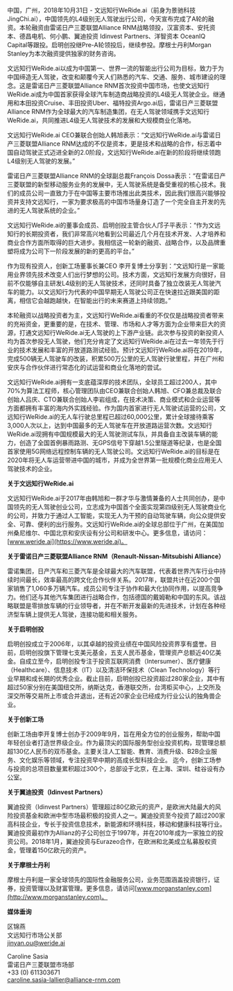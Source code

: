 中国，广州，2018年10月31日 - 文远知行WeRide.ai（前身为景驰科技JingChi.ai），中国领先的L4级别无人驾驶出行公司，今天宣布完成了A轮的融资。本轮融资由雷诺日产三菱联盟Alliance RNM战略领投，汉富资本、安托资本、德昌电机、何小鹏、翼迪投资 Idinvest Partners、洋智资本 OceanIQ Capital等跟投。启明创投继Pre-A轮领投后，继续参投。摩根士丹利Morgan Stanley为本次融资提供独家的财务咨询。

文远知行WeRide.ai以成为中国第一、世界一流的智能出行公司为目标，致力于为中国缔造无人驾驶，改变和颠覆今天人们熟悉的汽车、交通、服务、城市建设的理念。这是雷诺日产三菱联盟Alliance RNM首次投资中国市场，也使文远知行WeRide.ai成为中国首家获得全球汽车制造商战略投资的L4级无人驾驶企业。继通用和本田投资Cruise、丰田投资Uber、福特投资Argo.ai后，雷诺日产三菱联盟Alliance RNM作为全球最大的汽车制造集团，在无人驾驶领域携手文远知行WeRide.ai，共同推进L4级无人驾驶技术的发展和大规模商业化落地。

文远知行WeRide.ai CEO兼联合创始人韩旭表示：“文远知行WeRide.ai与雷诺日产三菱联盟Alliance RNM达成的不仅是资本，更是技术和战略的合作，标志着中国自动驾驶正式迈进全新的2.0阶段，文远知行WeRide.ai在新的阶段将继续领跑L4级别无人驾驶的发展。”

雷诺日产三菱联盟Alliance RNM的全球副总裁François Dossa表示：“在雷诺日产三菱联盟的新型移动服务业务的发展中，无人驾驶系统是备受重视的核心技术。我们的成员公司一直致力于在中国等主要市场推出此类技术，因此我们很高兴能够投资并支持文远知行，一家为要求极高的中国市场量身订造了一个完全自主开发的先进的无人驾驶系统的企业。”

文远知行WeRide.ai的董事会成员、启明创投主管合伙人邝子平表示：“作为文远知行的长期投资者，我们非常高兴地看到公司最近几个月在技术开发、人才培养和商业合作方面所取得的巨大进步。我相信这一轮新的融资、战略合作，以及品牌重塑将成为公司下一阶段发展的新的更高的平台。”

作为现有投资人，创新工场董事长兼CEO 李开复博士分享到：“文远知行是一家能用业界领先技术改变人们出行梦想的公司。技术方面，文远知行发展方向很好，目前不仅能够自主研发L4级别的无人驾驶技术，还同时具备了独立改装无人驾驶汽车的能力。以文远知行为代表的中国早期无人驾驶公司正在快速拉近跟美国的距离，相信它会越跑越快，在智能出行的未来赛道上持续领跑。”

本轮融资以战略投资者为主，文远知行WeRide.ai看重的不仅仅是战略投资者带来的充裕资金，更重要的是，在技术、管理、市场和人才等方面为企业带来巨大的资源，打通文远知行WeRide.ai无人驾驶的上下游产业链。此次参与投资的新投资人均为首次参投无人驾驶，他们充分肯定了文远知行WeRide.ai在过去一年领先于行业的技术发展和丰富的开放道路测试经验。预计文远知行WeRide.ai将在2019年，完成500辆无人驾驶车的改装，积累500万公里的无人驾驶行驶里程，并在广州和安庆与合作伙伴进行常态化的试运营和商业化落地的尝试。

文远知行WeRide.ai拥有一支底蕴深厚的技术团队，全球员工超过200人，其中70%为算法工程师，核心管理团队由CEO兼联合创始人韩旭、CFO兼总裁及联合创始人吕庆、CTO兼联合创始人李岩组成，在技术决策、商业模式和企业运营等方面都拥有丰富的海内外实践经验。作为国内首家进行无人驾驶试运营的公司，文远知行WeRide.ai的无人车行驶总里程已超过60,000公里，累计全球接待乘客3,000人次以上，达到中国最多的无人驾驶车在开放道路运营次数。文远知行WeRide.ai现拥有中国规模最大的无人驾驶测试车队，并具备自主改装车辆的能力，创造了全国首例暴雨路测、无GPS信号下穿越1.5公里隧道等纪录，也是全国首家使用5G网络远程控制车辆的无人驾驶公司。文远知行WeRide.ai的目标是在2020年将无人车运营带进中国的城市，并成为全世界第一批规模化商业应用无人驾驶技术的企业。


**关于文远知行WeRide.ai**

文远知行WeRide.ai于2017年由韩旭和一群才华与激情兼备的人士共同创办，是中国领先的无人驾驶创业公司，立志成为中国首个全面实现第四级别无人驾驶商业化的公司，并致力于通过人工智能，实现无人为干预的自动驾驶车辆，向公众提供安全、可靠、便利的出行服务。文远知行WeRide.ai的全球总部位于广州，在美国加州桑尼维尔、中国北京和安庆设有分公司和研发中心。更多信息，请访问：[www.weride.ai](https://www.weride.ai)。

**关于雷诺日产三菱联盟Alliance RNM（Renault-Nissan-Mitsubishi Alliance）**

雷诺集团，日产汽车和三菱汽车是全球最大的汽车联盟，代表着世界汽车行业中持续时间最长，效率最高的跨文化合作伙伴关系。2017年，联盟共计在近200个国家销售了1,060多万辆汽车。成员公司专注于协作和最大化协同作用，以提高竞争力。他们还与其他汽车集团进行战略合作，包括德国的戴姆勒和中国的东风。该战略联盟是零排放车辆的行业领导者，并在不断开发最新的先进技术，计划在各种经济型车辆上提供无人驾驶，连接功能和相关服务。 

**关于启明创投**

启明创投成立于2006年，以其卓越的投资业绩在中国风险投资界享有盛誉。目前，启明创投旗下管理七支美元基金，五支人民币基金，管理资产总额近40亿美金。自成立至今，启明创投专注于投资互联网消费（Intersumer）、医疗健康（Healthcare）、信息技术（IT）以及清洁环保技术（Clean Technology）等行业早期和成长期的优秀企业。截止目前，启明创投已投资超过280家企业，其中有超过50家分别在美国纽交所，纳斯达克，香港联交所，台湾柜买中心，上交所及深交所等交易所上市或合并退出，还有近20家企业已经成为行业公认的独角兽企业。

**关于创新工场**

创新工场由李开复博士创办于2009年9月，旨在用全方位的创业服务，帮助中国年轻创业者打造世界级企业。作为最顶尖的国际服务型创业投资机构，现管理总额超130亿人民币的双币基金。主要关注人工智能、教育、消费升级、B2B企业服务、文化娱乐等领域，专注投资早中期的高成长型科技企业。 迄今，创新工场参与投资的总项目数量累积超过300个，总部设于北京，在上海、深圳、硅谷设有办公室。

**关于翼迪投资（Idinvest Partners）**

翼迪投资（Idinvest Partners）管理超过80亿欧元的资产，是欧洲大陆最大的风险投资基金和欧洲中型市场最积极的投资人之一。翼迪投资至今投资了超过200家高科技企业，专长于投资信息技术，新能源和环境科技，移动和健康科技等行业。翼迪投资最初作为Allianz的子公司创立于1997年，并在2010年成为一家独立的投资公司。2018年1月，翼迪投资与Eurazeo合作，在欧洲和北美成立私募股权资金，管理着150亿欧元的资产。

**关于摩根士丹利**

摩根士丹利是一家全球领先的国际性金融服务公司，业务范围涵盖投资银行，证券，投资管理以及财富管理。更多信息，请访问[www.morganstanley.com](http://www.morganstanley.com)。


**媒体垂询**

区锦燕
<br>
文远知行市场公关部
<br>
jinyan.ou@weride.ai 

Caroline Sasia
<br>
雷诺日产三菱联盟市场部
<br>
+33 (0) 611303671
<br>
caroline.sasia-lallier@alliance-rnm.com 
